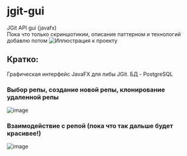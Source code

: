# jgit-gui
JGit API gui (javafx)  
Пока что только скриншотикии, описание паттерном и технологий добавлю потом
![Иллюстрация к проекту](https://media.giphy.com/media/g7GKcSzwQfugw/giphy.gif)  

## Кратко:
Графическая интерфейс JavaFX для либы JGit. БД - PostgreSQL

### Выбор репы, создание новой репы, клонирование удаленной репы 
![image](https://github.com/tinkivink1/jgit-gui/assets/92641773/17a39ede-bab5-476f-842a-6ed2765db13c)

### Взаимодействие с репой (пока что так дальше будет красивее!)
![image](https://github.com/tinkivink1/jgit-gui/assets/92641773/660b9006-d9e1-4872-8ba0-88f880fdc987)

